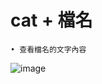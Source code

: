# cat + 檔名
	• 查看檔名的文字內容
![image](https://user-images.githubusercontent.com/91866985/147409315-e1d92d3b-a22a-4ef6-b95b-c67a21baf56f.png)

